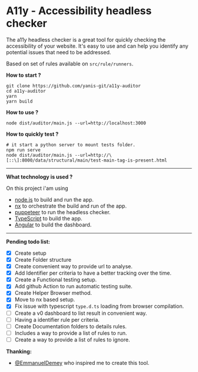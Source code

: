 A11y - Accessibility headless checker
==

The a11y headless checker is a great tool for quickly checking the accessibility of your website. It's easy to use and can help you identify any potential issues that need to be addressed.

Based on set of rules available on `src/rule/runners`. 

**How to start ?**

```
git clone https://github.com/yanis-git/a11y-auditor 
cd a11y-auditor
yarn
yarn build
```

**How to use ?**
```
node dist/auditor/main.js --url=http://localhost:3000
```

**How to quickly test ?**
```
# it start a python server to mount tests folder.
npm run serve
node dist/auditor/main.js --url=http://\[::\]:8000/data/structural/main/test-main-tag-is-present.html
```

---

**What technology is used ?**

On this project i'am using 
 - [node.js](https://nodejs.org/) to build and run the app.
 - [nx](https://nx.dev) to orchestrate the build and run of the app.
 - [puppeteer](https://pptr.dev/) to run the headless checker.
 - [TypeScript](https://www.typescriptlang.org/) to build the app.
 - [Angular](https://angular.io/) to build the dashboard.

---

**Pending todo list:** 

- [x] Create setup
- [x] Create Folder structure
- [x] Create convenient way to provide url to analyse.
- [x] Add Identifier per criteria to have a better tracking over the time.
- [x] Create a Functional testing setup.
- [x] Add github Action to run automatic testing suite.
- [x] Create Helper Browser method.
- [x] Move to nx based setup.
- [x] Fix issue with typescript `type.d.ts` loading from browser compilation.
- [ ] Create a v0 dashboard to list result in convenient way.
- [ ] Having a identifier rule per criteria.
- [ ] Create Documentation folders to details rules.
- [ ] Includes a way to provide a list of rules to run. 
- [ ] Create a way to provide a list of rules to ignore. 

**Thanking:**

 - [@EmmanuelDemey](https://github.com/EmmanuelDemey/audit) who inspired me to create this tool.

